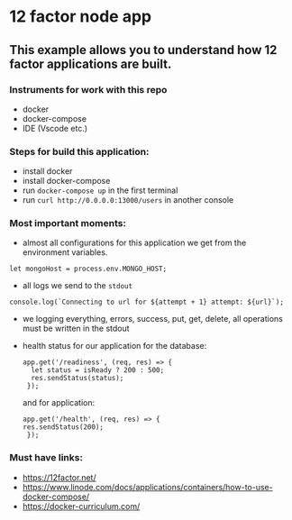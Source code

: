# 12 factor node app 
## This example allows you to understand how 12 factor applications are built.

### Instruments for work with this repo
  - docker 
  - docker-compose
  - IDE (Vscode etc.)

### Steps for build this application:

- install docker
- install docker-compose
- run `docker-compose up` in  the first terminal
- run `curl http://0.0.0.0:13000/users` in another console

### Most important moments:

  - almost all configurations for this application we get from the  environment variables.
```
let mongoHost = process.env.MONGO_HOST;
```
  - all logs we send to the `stdout`

  ```
  console.log(`Connecting to url for ${attempt + 1} attempt: ${url}`);
  ```
  - we logging everything, errors, success, put, get, delete, all operations must be written in the stdout
  
  - health status for our application
    for the database:
    ```
    app.get('/readiness', (req, res) => {
      let status = isReady ? 200 : 500;
      res.sendStatus(status);
     });
    ```
    and for application:
    ```
    app.get('/health', (req, res) => {
    res.sendStatus(200);
     });
    ```

### Must have links:

  - https://12factor.net/
  - https://www.linode.com/docs/applications/containers/how-to-use-docker-compose/
  - https://docker-curriculum.com/